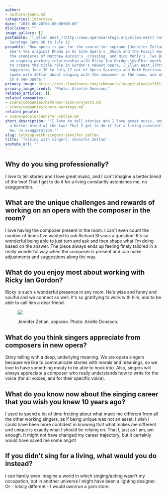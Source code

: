 ```yaml
---
author:
- authors/jenna.md
categories: Interview
date: "2019-06-20T04:00:00+00:00"
disclaimer: ""
image_gallery: []
postamble: '[_Ellen West_](http://www.operasaratoga.org/ellen-west) runs at Opera
  Saratoga June 30 to July 12.'
preamble: "New opera is par for the course for soprano [Jennifer Zetlan](/scene/people/jennifer-zetlan/).
  She's the original Rhoda in On Site Opera's _Rhoda and the Fossil Hunt_, sang in
  the premieres of Matthew Aucoin's _Crossing_ and Nico Muhly's _Two Boys_, and has
  an ongoing working relationship with Ricky Ian Gordon.\n\nThis month, she's set
  to create the title role in Gordon's newest opera, [_Ellen West_](http://www.operasaratoga.org/ellen-west),
  happening June 30 to July 12 out of Opera Saratoga and Beth Morrison Projects. \n\nWe
  spoke with Zetlan about singing with the composer in the room, and what she loves
  in a new opera."
primary_image: https://res.cloudinary.com/schmopera/image/upload/v1561163928/media/2019/06/sq405edit.jpg
primary_image_credit: 'Photo: Arielle Doneson.'
related_articles: []
related_companies:
- scene/companies/beth-morrison-projects.md
- scene/companies/opera-saratoga.md
related_people:
- scene/people/jennifer-zetlan.md
short_description: '"I love to tell stories and I love great music, and I can''t imagine
  a better blend of the two! That I get to do it for a living constantly astonishes
  me, no exaggeration."'
slug: talking-with-singers-jennifer-zetlan
title: 'Talking with singers: Jennifer Zetlan'
youtube_url: ""
---
```

## Why do you sing professionally?

I love to tell stories and I love great music, and I can't imagine a better blend of the two! That I get to do it for a living constantly astonishes me, no exaggeration.

## What are the unique challenges and rewards of working on an opera with the composer in the room?

I love having the composer present in the room. I can't even count the number of times I've wanted to ask Richard Strauss a question! It's so wonderful being able to just turn and ask and then shape what I'm doing based on the answer. The piece always ends up feeling finely tailored in a really wonderful way when the composer is present and can make adjustments and suggestions along the way.

## What do you enjoy most about working with Ricky Ian Gordon?

Ricky is such a wonderful presence in any room. He's wise and funny and soulful and we connect so well. It's so gratifying to work with him, and to be able to call him a dear friend.

<figure data-type="image">

![](https://res.cloudinary.com/schmopera/image/upload/v1561164011/media/2019/06/JenniferZetlanfull.jpg)

<figcaption>Jennifer Zetlan, soprano. Photo: Arielle Doneson.</figcaption>

</figure>

## What do you think singers appreciate from composers in new opera?

Story telling with a deep, underlying meaning. We are opera singers because we like to communicate stories with morals and meanings, so we love to have something meaty to be able to hook into. Also, singers will always appreciate a composer who really understands how to write for the voice (for all voices, and for their specific voice).

## What do you know now about the singing career that you wish you knew 10 years ago?

I used to spend a lot of time fretting about what made me different from all the other working singers, as if being unique was not an asset. I wish I could have been more confident in knowing that what makes me different and unique is exactly what I should be relying on. That I, just as I am, am enough. It might not have changed my career trajectory, but it certainly would have saved me some angst!

## If you didn't sing for a living, what would you do instead?

I can hardly even imagine a world in which singing/acting wasn't my occupation, but in another universe I might have been a lighting designer. Or - totally different - I would own/run a yarn store.